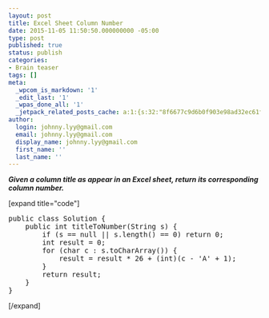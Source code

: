 ```yaml
---
layout: post
title: Excel Sheet Column Number
date: 2015-11-05 11:50:50.000000000 -05:00
type: post
published: true
status: publish
categories:
- Brain teaser
tags: []
meta:
  _wpcom_is_markdown: '1'
  _edit_last: '1'
  _wpas_done_all: '1'
  _jetpack_related_posts_cache: a:1:{s:32:"8f6677c9d6b0f903e98ad32ec61f8deb";a:2:{s:7:"expires";i:1467195101;s:7:"payload";a:3:{i:0;a:1:{s:2:"id";i:1359;}i:1;a:1:{s:2:"id";i:1357;}i:2;a:1:{s:2:"id";i:302;}}}}
author:
  login: johnny.lyy@gmail.com
  email: johnny.lyy@gmail.com
  display_name: johnny.lyy@gmail.com
  first_name: ''
  last_name: ''
---
```

<p><strong><em>Given a column title as appear in an Excel sheet, return its corresponding column number.</em></strong></p>
<p>[expand title="code"]</p>
<pre>
public class Solution {
    public int titleToNumber(String s) {
        if (s == null || s.length() == 0) return 0;
        int result = 0;
        for (char c : s.toCharArray()) {
            result = result * 26 + (int)(c - 'A' + 1); 
        }
        return result;
    }
}
</pre>
<p>[/expand]</p>
